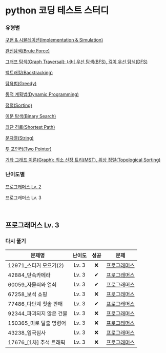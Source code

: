 # python 코딩 테스트 스터디
### 유형별
[구현 & 시뮬레이션(Implementation & Simulation)](/implementation_and_simulation/README.md)

[완전탐색(Brute Force)](/brute_force/README.md)

[그래프 탐색(Graph Traversal): 너비 우선 탐색(BFS), 깊이 우선 탐색(DFS)](/graph_traversal/README.md)

[백트래킹(Backtracking)](/backtracking/README.md)

[탐욕법(Greedy)](/greedy/README.md)

[동적 계획법(Dynamic Programming)](/dynamic_programming/README.md)

[정렬(Sorting)](/sorting/README.md)

[이분 탐색(Binary Search)](/binary_search/README.md)

[최단 경로(Shortest Path)](/shortest_path/README.md)

[문자열(String)](/string/README.md)

[투 포인터(Two Pointer)](/two_pointer/README.md)

[기타 그래프 이론(Graph): 최소 신장 트리(MST), 위상 정렬(Topological Sorting)](/graph/README.md)

### 난이도별
[프로그래머스 Lv. 2](/Programmers/Programmers_Lv2/README.md)

프로그래머스 Lv. 3

<br>

## 프로그래머스 Lv. 3
### 다시 풀기
|문제명|난이도|성공|문제|
|-----|:----:|:----:|:----:|
|12971_스티커 모으기(2)|Lv. 3|❌|[프로그래머스](https://school.programmers.co.kr/learn/courses/30/lessons/12971)|
|42884_단속카메라|Lv. 3|✔|[프로그래머스](https://school.programmers.co.kr/learn/courses/30/lessons/42884)|
|60059_자물쇠와 열쇠|Lv. 3|✔|[프로그래머스](https://school.programmers.co.kr/learn/courses/30/lessons/60059)|
|67258_보석 쇼핑|Lv. 3|❌|[프로그래머스](https://school.programmers.co.kr/learn/courses/30/lessons/67258)|
|77486_다단계 칫솔 판매|Lv. 3|✔|[프로그래머스](https://school.programmers.co.kr/learn/courses/30/lessons/77486)|
|92344_파괴되지 않은 건물|Lv. 3|❌|[프로그래머스](https://school.programmers.co.kr/learn/courses/30/lessons/92344)|
|150365_미로 탈출 명령어|Lv. 3|❌|[프로그래머스](https://school.programmers.co.kr/learn/courses/30/lessons/150365)|
|43238_입국심사|Lv. 3|❌|[프로그래머스](https://school.programmers.co.kr/learn/courses/30/lessons/43238)|
|17676_[1차] 추석 트래픽|Lv. 3|❌|[프로그래머스](https://school.programmers.co.kr/learn/courses/30/lessons/17676)|
